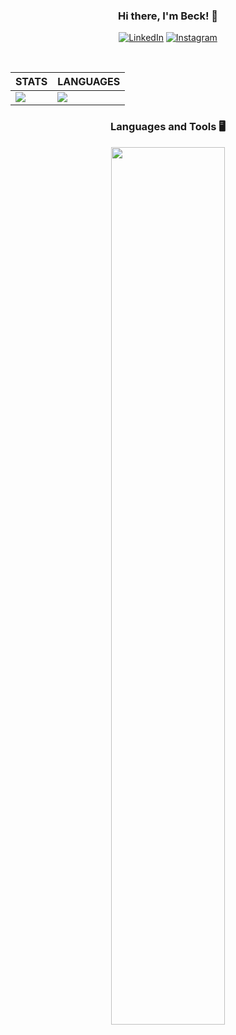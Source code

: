 <div align="center">

### Hi there, I'm Beck! 👋

[![LinkedIn](https://skillicons.dev/icons?i=linkedin)](https://www.linkedin.com/in/luísbeck)
[![Instagram](https://skillicons.dev/icons?i=instagram)](https://www.instagram.com/beck_luis_/)
</div><br>


<div style="border: none;">

| STATS | LANGUAGES |
| ------------ | ------------- |
| <img src="https://github-readme-stats.vercel.app/api?username=LuisHBeck&show_icons=true&theme=dark&hide_border=true&locale=en" /> | <img src="https://github-readme-stats.vercel.app/api/top-langs/?username=LuisHBeck&layout=compact&theme=dark&hide_border=true&locale=en" /> |
</div>



<div align="center">

### Languages and Tools 🖥️
<div align="center">
	<p>
  		<a>
    		<img src="https://skillicons.dev/icons?i=py,django,java,js,react,git,github,&perline=7" width="60%" height="60%"/>
  		</a>
	</p>
</div>
</div>
